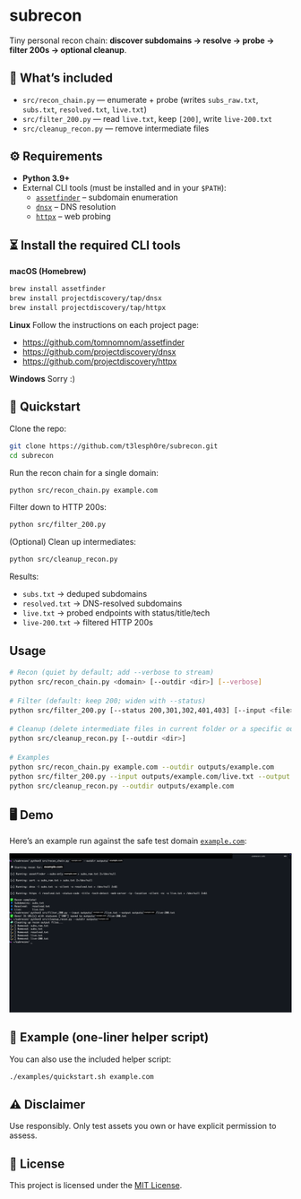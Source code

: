 # subrecon

Tiny personal recon chain: **discover subdomains → resolve → probe → filter 200s → optional cleanup**.

## 📂 What’s included
- `src/recon_chain.py` — enumerate + probe (writes `subs_raw.txt`, `subs.txt`, `resolved.txt`, `live.txt`)
- `src/filter_200.py` — read `live.txt`, keep `[200]`, write `live-200.txt`
- `src/cleanup_recon.py` — remove intermediate files

## ⚙️ Requirements
- **Python 3.9+**
- External CLI tools (must be installed and in your `$PATH`):
  - [`assetfinder`](https://github.com/tomnomnom/assetfinder) – subdomain enumeration
  - [`dnsx`](https://github.com/projectdiscovery/dnsx) – DNS resolution
  - [`httpx`](https://github.com/projectdiscovery/httpx) – web probing

## ⏳ Install the required CLI tools

**macOS (Homebrew)**
```bash
brew install assetfinder
brew install projectdiscovery/tap/dnsx
brew install projectdiscovery/tap/httpx
```

**Linux**
Follow the instructions on each project page:
- https://github.com/tomnomnom/assetfinder
- https://github.com/projectdiscovery/dnsx
- https://github.com/projectdiscovery/httpx

**Windows**
Sorry :)

## 🚀 Quickstart

Clone the repo:

```bash
git clone https://github.com/t3lesph0re/subrecon.git
cd subrecon
```
Run the recon chain for a single domain:

```bash
python src/recon_chain.py example.com
```
Filter down to HTTP 200s:

```bash
python src/filter_200.py
```

(Optional) Clean up intermediates:

```bash
python src/cleanup_recon.py
```
Results:
- `subs.txt` → deduped subdomains
- `resolved.txt` → DNS-resolved subdomains
- `live.txt` → probed endpoints with status/title/tech
- `live-200.txt` → filtered HTTP 200s

## Usage

```bash
# Recon (quiet by default; add --verbose to stream)
python src/recon_chain.py <domain> [--outdir <dir>] [--verbose]

# Filter (default: keep 200; widen with --status)
python src/filter_200.py [--status 200,301,302,401,403] [--input <file>] [--output <file>]

# Cleanup (delete intermediate files in current folder or a specific outdir)
python src/cleanup_recon.py [--outdir <dir>]

# Examples
python src/recon_chain.py example.com --outdir outputs/example.com
python src/filter_200.py --input outputs/example.com/live.txt --output outputs/example.com/live-200.txt --status 200,301,302
python src/cleanup_recon.py --outdir outputs/example.com
```

## 🖥️ Demo
Here’s an example run against the safe test domain [`example.com`](https://example.com):

![Demo](examples/subrecon-demo.png)


## 📝 Example (one-liner helper script)

You can also use the included helper script:

```bash
./examples/quickstart.sh example.com
```

## ⚠️ Disclaimer 

Use responsibly. Only test assets you own or have explicit permission to assess.

## 📜 License

This project is licensed under the [MIT License](./LICENSE).
